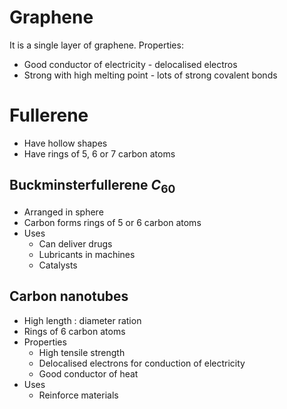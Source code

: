 # Graphene
It is a single layer of graphene.
Properties:
- Good conductor of electricity - delocalised electros
- Strong with high melting point - lots of strong covalent bonds
# Fullerene
- Have hollow shapes
- Have rings of 5, 6 or 7 carbon atoms
## Buckminsterfullerene $C_{60}$
- Arranged in sphere
- Carbon forms rings of 5 or 6 carbon atoms
- Uses
	- Can deliver drugs
	- Lubricants in machines
	- Catalysts
## Carbon nanotubes
- High length : diameter ration
- Rings of 6 carbon atoms
- Properties
	- High tensile strength
	- Delocalised electrons for conduction of electricity
	- Good conductor of heat
- Uses
	- Reinforce materials